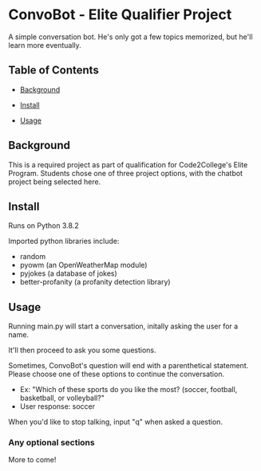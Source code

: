# ConvoBot - Elite Qualifier Project

A simple conversation bot. He's only got a few topics memorized, but he'll learn more eventually.

## Table of Contents

- [Background](#background)

- [Install](#install)

- [Usage](#usage)

## Background

This is a required project as part of qualification for Code2College's Elite Program. Students chose one of three project options, with the chatbot project being selected here.

## Install
Runs on Python 3.8.2

Imported python libraries include:
 - random
 - pyowm (an OpenWeatherMap module)
 - pyjokes (a database of jokes)
 - better-profanity (a profanity detection library)

## Usage

Running main.py will start a conversation, initally asking the user for a name. 

It'll then proceed to ask you some questions.

Sometimes, ConvoBot's question will end with a parenthetical statement. Please choose one of these options to continue the conversation. 
 - Ex: "Which of these sports do you like the most? (soccer, football, basketball, or volleyball?"
 - User response: soccer

When you'd like to stop talking, input "q" when asked a question.

### Any optional sections
More to come!
